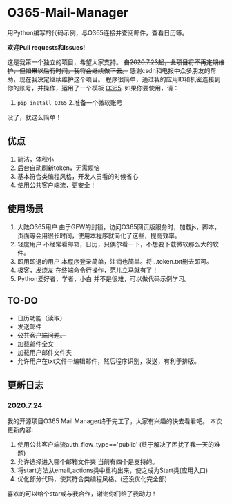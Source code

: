 # O365-Mail-Manager
用Python编写的代码示例，与O365连接并查阅邮件，查看日历等。

**欢迎Pull requests和Issues!**

这是我第一个独立的项目，希望大家支持。
~~自2020.7.23起，此项目将不再定期维护，但如果以后有时间，我将会继续做下去。~~
感谢csdn和电报中众多朋友的帮助，现在我决定继续维护这个项目。
程序很简单，通过我的应用ID和机密连接到你的账号，并操作，运用了一个模板 [O365](https://github.com/O365/python-o365 "O365").
如果你要使用，请：
1.  `pip install O365`
2.准备一个微软账号

没了，就这么简单！

## 优点
1. 简洁，体积小
2. 后台自动刷新token，无需烦恼
3. 基本符合类编程风格，开发人员看的时候省心
4. 使用公共客户端流，更安全！

## 使用场景
1. 大陆O365用户
   由于GFW的封锁，访问O365网页版服务时，加载js，脚本，页面等会用很长时间，使用本程序就简化了这些，提高效率。
2. 轻度用户
   不经常看邮箱，日历，只偶尔看一下，不想要下载微软那么大的软件。
3. 即用即退的用户
   本程序登录简单，注销也简单。将...token.txt删去即可。
4. 极客，发烧友
   在终端命令行操作，范儿立马就有了！
5. Python爱好者，学者，小白
   并不是很难，可以做代码示例学习。

## TO-DO
 - 日历功能（读取）
 - 发送邮件
 - ~~公共客户端问题。~~
 - 加载邮件全文
 - 加载用户邮件文件夹
 - 允许用户在txt文件中编辑邮件，然后程序识别，发送，有利于排版。

## 更新日志
### 2020.7.24
我的开源项目O365 Mail Manager终于完工了，大家有兴趣的快去看看吧。
本次更新内容:
1. 使用公共客户端流auth_flow_type=='public'
(终于解决了困扰了我一天的难题)
2. 允许选择进入哪个邮箱文件夹
当前有四个是支持的。
3. 将start方法从email_actions类中重构出来，使之成为Start类(应用入口)
4. 优化部分代码，使其符合类编程风格。(还没优化完全部)

喜欢的可以给个star或与我合作，谢谢你们给了我动力！
